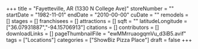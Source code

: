 +++
title = "Fayetteville, AR (1330 N College Ave)"
storeNumber = ""
startDate = "1982-11-01"
endDate = "2010-00-00"
cuDate = ""
remodels = []
stages = []
franchisees = []
attractions = []
sqft = ""
latitudeLongitude = ["36.07931887","-94.15706913"]
citations = []
contributors = []
downloadLinks = []
pageThumbnailFile = "ewMMrruaogqmVu_d3iB5.avif"
tags = ["Locations"]
categories = ["ShowBiz Pizza Place"]
draft = false
+++
